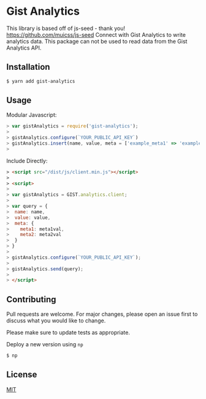 # Gist Analytics

This library is based off of js-seed - thank you! https://github.com/muicss/js-seed
Connect with Gist Analytics to write analytics data. This package can not be used to read data from the Gist Analytics API.

## Installation

 ```bash
 $ yarn add gist-analytics
 ```

## Usage

Modular Javascript:

```javascript
> var gistAnalytics = require('gist-analytics');
>
> gistAnalytics.configure(`YOUR_PUBLIC_API_KEY`)
> gistAnalytics.insert(name, value, meta = ['example_meta1' => 'example_meta1_value']);
>
```

Include Directly:

```html
> <script src="/dist/js/client.min.js"></script>
>
> <script>
>
> var gistAnalytics = GIST.analytics.client;
>
> var query = {
>  name: name,
>  value: value,
>  meta: {
>    meta1: meta1val,
>    meta2: meta2val
>  }
> }
>
> gistAnalytics.configure(`YOUR_PUBLIC_API_KEY`);
>
> gistAnalytics.send(query);
>
> </script>
```

## Contributing
Pull requests are welcome. For major changes, please open an issue first to discuss what you would like to change.

Please make sure to update tests as appropriate.

Deploy a new version using `np`

```bash
$ np
```

## License
[MIT](https://choosealicense.com/licenses/mit/)
